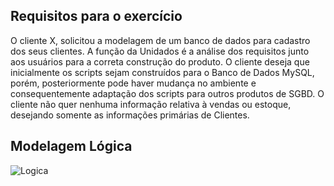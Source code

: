 ## Requisitos para o exercício 
O cliente X, solicitou a modelagem de um banco de dados para cadastro dos seus clientes. A função da Unidados é a análise dos requisitos junto aos usuários para a correta construção do produto. O cliente deseja que inicialmente os scripts sejam construídos para o Banco de Dados MySQL, porém, posteriormente pode haver mudança no ambiente e consequentemente adaptação dos scripts para outros produtos de SGBD. O cliente não quer nenhuma informação relativa à vendas ou estoque, desejando somente as informações primárias de Clientes.
## Modelagem Lógica
![Logica](/images/cliente#1.png)